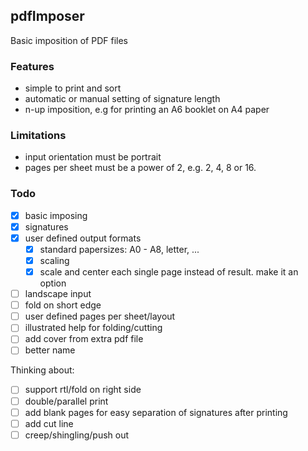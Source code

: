 ## pdfImposer

Basic imposition of PDF files

### Features

- simple to print and sort
- automatic or manual setting of signature length
- n-up imposition, e.g for printing an A6 booklet on A4 paper

### Limitations

- input orientation must be portrait
- pages per sheet must be a power of 2, e.g. 2, 4, 8 or 16.

### Todo

- [x] basic imposing
- [x] signatures
- [x] user defined output formats
  - [x] standard papersizes: A0 - A8, letter, ...
  - [x] scaling
  - [x] scale and center each single page instead of result. make it an option
- [ ] landscape input
- [ ] fold on short edge
- [ ] user defined pages per sheet/layout
- [ ] illustrated help for folding/cutting
- [ ] add cover from extra pdf file
- [ ] better name

Thinking about:
- [ ] support rtl/fold on right side
- [ ] double/parallel print
- [ ] add blank pages for easy separation of signatures after printing
- [ ] add cut line
- [ ] creep/shingling/push out
